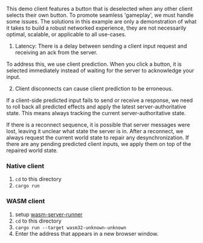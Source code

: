 This demo client features a button that is deselected when any other client selects their own button. To promote seamless 'gameplay', we must handle some issues. The solutions in this example are only a demonstration of what it takes to build a robust networked experience, they are not necessarily optimal, scalable, or applicable to all use-cases.

1. Latency: There is a delay between sending a client input request and receiving an ack from the server.

To address this, we use client prediction. When you click a button, it is selected immediately instead of waiting for the server to acknowledge your input.

2. Client disconnects can cause client prediction to be erroneous.

If a client-side predicted input fails to send or receive a response, we need to roll back all predicted effects and apply the latest server-authoritative state. This means always tracking the current server-authoritative state.

If there is a reconnect sequence, it is possible that server messages were lost, leaving it unclear what state the server is in. After a reconnect, we always request the current world state to repair any desynchronization. If there are any pending predicted client inputs, we apply them on top of the repaired world state.


### Native client

1. `cd` to this directory
2. `cargo run`


### WASM client

1. setup [wasm-server-runner](https://github.com/jakobhellermann/wasm-server-runner)
2. `cd` to this directory
3. `cargo run --target wasm32-unknown-unknown`
4. Enter the address that appears in a new browser window.

